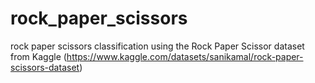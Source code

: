 # rock_paper_scissors
 rock paper scissors classification using the Rock Paper Scissor dataset from Kaggle (https://www.kaggle.com/datasets/sanikamal/rock-paper-scissors-dataset)
